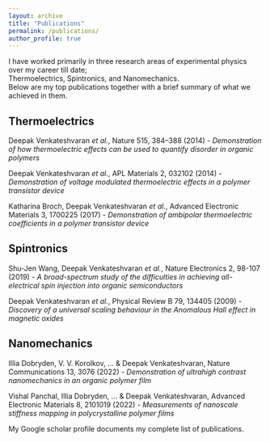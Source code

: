 ```yaml
---
layout: archive
title: "Publications"
permalink: /publications/
author_profile: true
---
```

I have worked primarily in three research areas of experimental physics over my career till date;  
Thermoelectrics, Spintronics, and Nanomechanics.  
Below are my top publications together with a brief summary of what we achieved in them. 

## Thermoelectrics

Deepak Venkateshvaran *et al.*, Nature 515, 384–388 (2014) - *Demonstration of how thermoelectric effects can be used to quantify disorder in organic polymers*  

Deepak Venkateshvaran *et al.*, APL Materials 2, 032102 (2014) - *Demonstration of voltage modulated thermoelectric effects in a polymer transistor device*  

Katharina Broch, Deepak Venkateshvaran *et al.*, Advanced Electronic Materials 3, 1700225 (2017) - *Demonstration of ambipolar thermoelectric coefficients in a polymer transistor device*  
 

## Spintronics 

Shu-Jen Wang, Deepak Venkateshvaran *et al.*, Nature Electronics 2, 98-107 (2019) - *A broad-spectrum study of the difficulties in achieving all-electrical spin injection into organic semiconductors*  

Deepak Venkateshvaran *et al.*, Physical Review B 79, 134405 (2009) - *Discovery of a universal scaling behaviour in the Anomalous Hall effect in magnetic oxides*  

## Nanomechanics
Illia Dobryden, V. V. Korolkov, ... & Deepak Venkateshvaran, Nature Communications 13, 3076 (2022) - *Demonstration of ultrahigh contrast nanomechanics in an organic polymer film*   

Vishal Panchal, Illia Dobryden, ... & Deepak Venkateshvaran, Advanced Electronic Materials 8, 2101019 (2022) - *Measurements of nanoscale stiffness mapping in polycrystalline polymer films*  


My Google scholar profile documents my complete list of publications.
